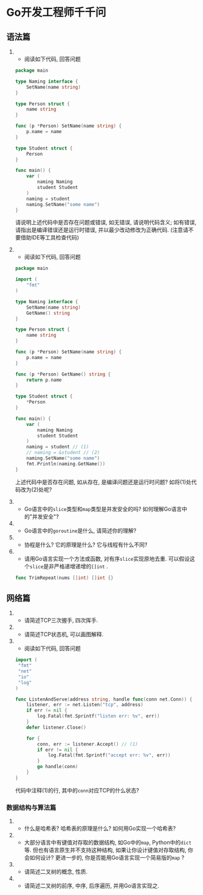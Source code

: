 # Go开发工程师千千问

## 语法篇
1. - 阅读如下代码, 回答问题
    ```go
    package main
    
    type Naming interface {
        SetName(name string)
    }
    
    type Person struct {
        name string
    }
    
    func (p *Person) SetName(name string) {
        p.name = name
    }
    
    type Student struct {
        Person
    }
    
    func main() {
        var (
            naming Naming
            student Student
        )
        naming = student
        naming.SetName("some name")
    }
    ```
    请说明上述代码中是否存在问题或错误, 如无错误, 请说明代码含义; 如有错误, 请指出是编译错误还是运行时错误, 并以最少改动修改为正确代码.
    (注意请不要借助IDE等工具检查代码) 
    
0. - 阅读如下代码, 回答问题
    ```go
    package main
    
    import (
        "fmt"
    )
    
    type Naming interface {
        SetName(name string)
        GetName() string
    }
    
    type Person struct {
        name string
    }
    
    func (p *Person) SetName(name string) {
        p.name = name
    }
    
    func (p *Person) GetName() string {
        return p.name
    }
    
    type Student struct {
        *Person
    }
    
    func main() {
        var (
            naming Naming
            student Student
        )
        naming = student // (1)
        // naming = &student // (2)
        naming.SetName("some name")
        fmt.Println(naming.GetName())
    }
    ```    
    上述代码中是否存在问题, 如从存在, 是编译问题还是运行时问题? 如将(1)处代码改为(2)处呢?

0. - Go语言中的`slice`类型和`map`类型是并发安全的吗? 如何理解Go语言中的"并发安全"?

0. - Go语言中的`goroutine`是什么, 请简述你的理解?

0. - 协程是什么? 它的原理是什么? 它与线程有什么不同?

0. - 请用Go语言实现一个方法或函数, 对有序`slice`实现原地去重. 可以假设这个`slice`是非严格递增递增的`[]int` .
    ```go
    func TrimRepeat(nums []int) []int {}
    ```

   
## 网络篇
1. - 请简述TCP三次握手, 四次挥手.
0. - 请简述TCP状态机, 可以画图解释.
0. - 阅读如下代码, 回答问题
    ```go
    import (
     "fmt"
     "net"
     "io"
     "log"
    )
   
    func ListenAndServe(address string, handle func(conn net.Conn)) {
        listener, err := net.Listen("tcp", address)
        if err != nil {
            log.Fatal(fmt.Sprintf("listen err: %v", err))
        }
        defer listener.Close()
    
        for {
            conn, err := listener.Accept() // (1)
            if err != nil {
                log.Fatal(fmt.Sprintf("accept err: %v", err))
            }
            go handle(conn)
        }
    }
    ```
    代码中注释(1)的行, 其中的`conn`对应TCP的什么状态?
    
### 数据结构与算法篇
1. - 什么是哈希表? 哈希表的原理是什么? 如何用Go实现一个哈希表?

0. - 大部分语言中有键值对存取的数据结构, 如Go中的`map`, Python中的`dict`等. 
    但也有语言原生并不支持这种结构, 如果让你设计键值对存取结构, 你会如何设计?
    更进一步的, 你是否能用Go语言实现一个简易版的`map` ?

0. - 请简述二叉树的概念, 性质.

0. - 请简述二叉树的前序, 中序, 后序遍历, 并用Go语言实现之.     
    
    